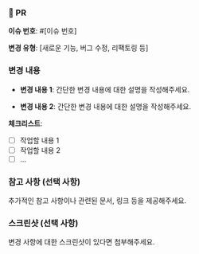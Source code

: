 ### 🔎 PR

**이슈 번호**: #[이슈 번호]

**변경 유형**: [새로운 기능, 버그 수정, 리팩토링 등]

### 변경 내용

- **변경 내용 1**:
  간단한 변경 내용에 대한 설명을 작성해주세요.

- **변경 내용 2**:
  간단한 변경 내용에 대한 설명을 작성해주세요.

**체크리스트**:
- [ ] 작업할 내용 1
- [ ] 작업할 내용 2
- [ ] ...

### 참고 사항 (선택 사항)

추가적인 참고 사항이나 관련된 문서, 링크 등을 제공해주세요.

### 스크린샷 (선택 사항)

변경 사항에 대한 스크린샷이 있다면 첨부해주세요.
